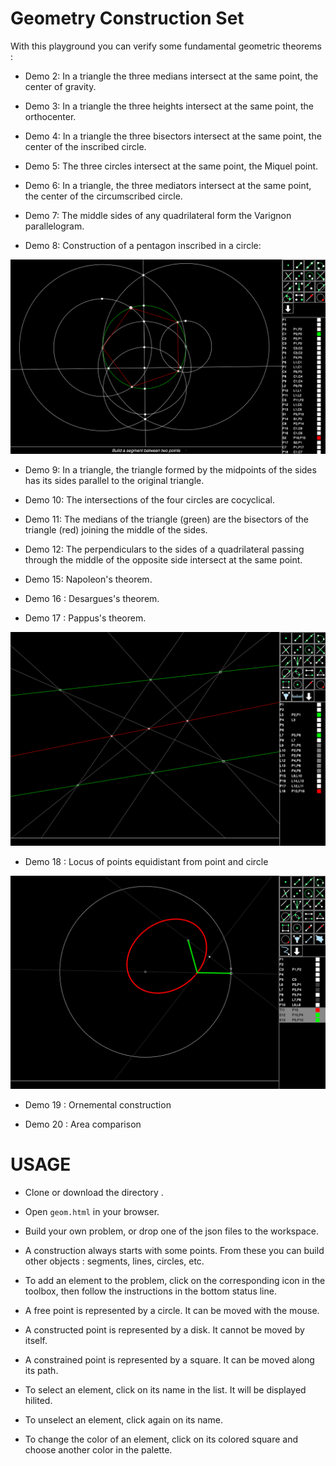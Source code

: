 # Geometry Construction Set

With this playground you can verify some fundamental geometric theorems :

* Demo 2: In a triangle the three medians intersect at the same point, the center of gravity.

* Demo 3: In a triangle the three heights intersect at the same point, the orthocenter.

* Demo 4: In a triangle the three bisectors intersect at the same point, the center of the inscribed circle.

* Demo 5: The three circles intersect at the same point, the Miquel point.

* Demo 6: In a triangle, the three mediators intersect at the same point, the center of the circumscribed circle.

* Demo 7: The middle sides of any quadrilateral form the Varignon parallelogram.

* Demo 8: Construction of a pentagon inscribed in a circle:

![demo08](demo08.png)

* Demo 9: In a triangle, the triangle formed by the midpoints of the sides has its sides parallel to the original triangle.

* Demo 10: The intersections of the four circles are cocyclical.

* Demo 11: The medians of the triangle (green) are the bisectors of the triangle (red) joining the middle of the sides.

* Demo 12: The perpendiculars to the sides of a quadrilateral passing through the middle of the opposite side intersect at the same point.

* Demo 15: Napoleon's theorem.

* Demo 16 : Desargues's theorem.

* Demo 17 : Pappus's theorem.

![demo17](demo17.png)

* Demo 18 : Locus of points equidistant from point and circle

![demo18](demo18.png)

* Demo 19 : Ornemental construction

* Demo 20 : Area comparison

# USAGE

* Clone or download the directory .

* Open `geom.html` in your browser.

* Build your own problem, or drop one of the json files to the workspace.

* A construction always starts with some points. From these you can build other objects : segments, lines, circles, etc. 

* To add an element to the problem, click on the corresponding icon in the toolbox, then follow the instructions in the bottom status line.

* A free point is represented by a circle. It can be moved with the mouse.

* A constructed point is represented by a disk. It cannot be moved by itself.

* A constrained point is represented by a square. It can be moved along its path.

* To select an element, click on its name in the list. It will be displayed hilited.

* To unselect an element, click again on its name.

* To change the color of an element, click on its colored square and choose another color in the palette.


